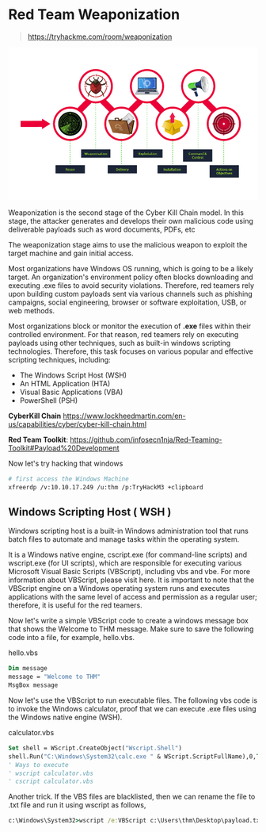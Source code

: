 # Red Team Weaponization
> https://tryhackme.com/room/weaponization

![weapon](media/26-red-team-weapon.png)

Weaponization is the second stage of the Cyber Kill Chain model. In this stage, the attacker generates and develops their own malicious code using deliverable payloads such as word documents, PDFs, etc

The weaponization stage aims to use the malicious weapon to exploit the target machine and gain initial access.

Most organizations have Windows OS running, which is going to be a likely target. An organization's environment policy often blocks downloading and executing .exe files to avoid security violations. Therefore, red teamers rely upon building custom payloads sent via various channels such as phishing campaigns, social engineering, browser or software exploitation, USB, or web methods.

Most organizations block or monitor the execution of **.exe** files within their controlled environment. For that reason, red teamers rely on executing payloads using other techniques, such as built-in windows scripting technologies. Therefore, this task focuses on various popular and effective scripting techniques, including:

- The Windows Script Host (WSH)
- An HTML Application (HTA)
- Visual Basic Applications (VBA)
- PowerShell (PSH)

**CyberKill Chain**
https://www.lockheedmartin.com/en-us/capabilities/cyber/cyber-kill-chain.html

**Red Team Toolkit**:
https://github.com/infosecn1nja/Red-Teaming-Toolkit#Payload%20Development


Now let's try hacking that windows
```bash
# first access the Windows Machine
xfreerdp /v:10.10.17.249 /u:thm /p:TryHackM3 +clipboard
```
## Windows Scripting Host ( WSH )

Windows scripting host is a built-in Windows administration tool that runs batch files to automate and manage tasks within the operating system.

It is a Windows native engine, cscript.exe (for command-line scripts) and wscript.exe (for UI scripts), which are responsible for executing various Microsoft Visual Basic Scripts (VBScript), including vbs and vbe. For more information about VBScript, please visit here. It is important to note that the VBScript engine on a Windows operating system runs and executes applications with the same level of access and permission as a regular user; therefore, it is useful for the red teamers.

Now let's write a simple VBScript code to create a windows message box that shows the Welcome to THM message. Make sure to save the following code into a file, for example, hello.vbs.



hello.vbs
```vb
Dim message 
message = "Welcome to THM"
MsgBox message
```

Now let's use the VBScript to run executable files. The following vbs code is to invoke the Windows calculator, proof that we can execute .exe files using the Windows native engine (WSH).

calculator.vbs
```vb
Set shell = WScript.CreateObject("Wscript.Shell")
shell.Run("C:\Windows\System32\calc.exe " & WScript.ScriptFullName),0,True
' Ways to execute
' wscript calculator.vbs
' cscript calculator.vbs
```

Another trick. If the VBS files are blacklisted, then we can rename the file to .txt file and run it using wscript as follows,

```cmd
c:\Windows\System32>wscript /e:VBScript c:\Users\thm\Desktop\payload.txt
```